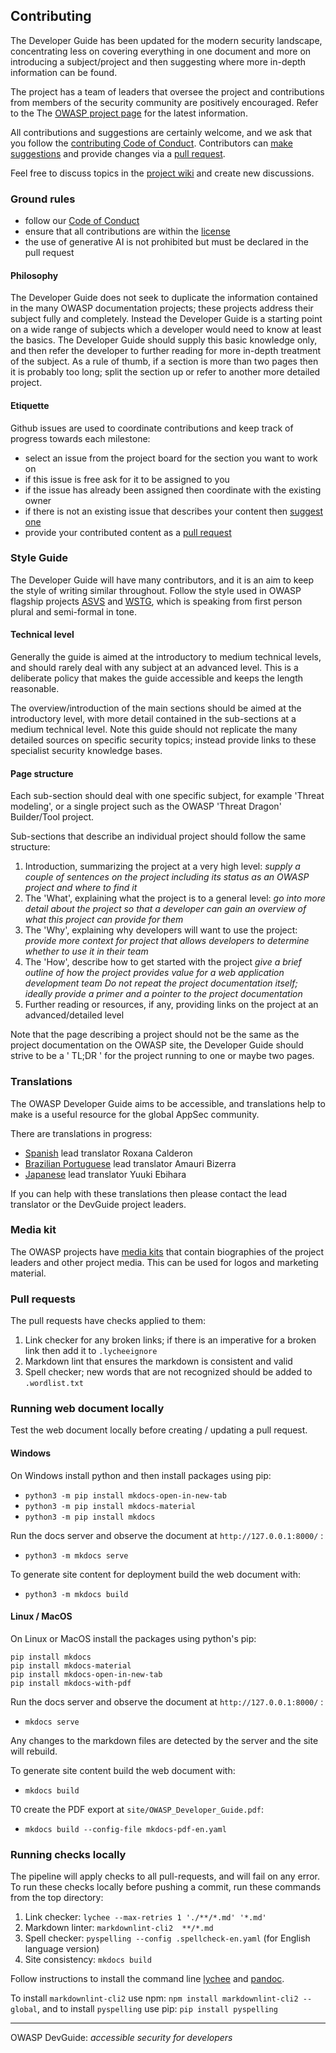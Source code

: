## Contributing

The Developer Guide has been updated for the modern security landscape,
concentrating less on covering everything in one document and more on introducing a subject/project
and then suggesting where more in-depth information can be found.

The project has a team of leaders that oversee the project
and contributions from members of the security community are positively encouraged.
Refer to the The [OWASP project page][project] for the latest information.

All contributions and suggestions are certainly welcome, and we ask that
you follow the [contributing Code of Conduct][conduct].
Contributors can [make suggestions][issues] and provide changes via a [pull request][request].

Feel free to discuss topics in the [project wiki][wiki] and create new discussions.

### Ground rules

* follow our [Code of Conduct](code_of_conduct.md)
* ensure that all contributions are within the [license](license.txt)
* the use of generative AI is not prohibited but must be declared in the pull request

#### Philosophy

The Developer Guide does not seek to duplicate the information contained in the many OWASP documentation projects;
these projects address their subject fully and completely.
Instead the Developer Guide is a starting point on a wide range of subjects
which a developer would need to know at least the basics.
The Developer Guide should supply this basic knowledge only,
and then refer the developer to further reading for more in-depth treatment of the subject.
As a rule of thumb, if a section is more than two pages then it is probably too long;
split the section up or refer to another more detailed project.

#### Etiquette

Github issues are used to coordinate contributions and keep track of progress towards each milestone:

* select an issue from the project board for the section you want to work on
* if this issue is free ask for it to be assigned to you
* if the issue has already been assigned then coordinate with the existing owner
* if there is not an existing issue that describes your content then [suggest one][issues]
* provide your contributed content as a [pull request][request]

### Style Guide

The Developer Guide will have many contributors, and it is an aim to keep the style of writing similar throughout.
Follow the style used in OWASP flagship projects [ASVS][asvs] and [WSTG][wstg],
which is speaking from first person plural and semi-formal in tone.

#### Technical level

Generally the guide is aimed at the introductory to medium technical levels,
and should rarely deal with any subject at an advanced level.
This is a deliberate policy that makes the guide accessible and keeps the length reasonable.

The overview/introduction of the main sections should be aimed at the introductory level,
with more detail contained in the sub-sections at a medium technical level.
Note this guide should not replicate the many detailed sources on specific security topics;
instead provide links to these specialist security knowledge bases.

#### Page structure

Each sub-section should deal with one specific subject, for example 'Threat modeling',
or a single project such as the OWASP 'Threat Dragon' Builder/Tool project.

Sub-sections that describe an individual project should follow the same structure:

1. Introduction, summarizing the project at a very high level:
  _supply a couple of sentences on the project including its status as an OWASP project and where to find it_
2. The 'What', explaining what the project is to a general level:
  _go into more detail about the project so that a developer can gain an overview of what this project can provide for them_
3. The 'Why', explaining why developers will want to use the project:
  _provide more context for project that allows developers to determine whether to use it in their team_
4. The 'How', describe how to get started with the project
  _give a brief outline of how the project provides value for a web application development team_
  _Do not repeat the project documentation itself; ideally provide a primer and a pointer to the project documentation_
5. Further reading or resources, if any, providing links on the project at an advanced/detailed level

Note that the page describing a project should not be the same as the project documentation on the OWASP site,
the Developer Guide should strive to be a ' TL;DR ' for the project running to one or maybe two pages.

### Translations

The OWASP Developer Guide aims to be accessible,
and translations help to make is a useful resource for the global AppSec community.

There are translations in progress:

* [Spanish][es] lead translator Roxana Calderon
* [Brazilian Portuguese][pt-br] lead translator Amauri Bizerra
* [Japanese][ja] lead translator Yuuki Ebihara

If you can help with these translations then please contact the lead translator or the DevGuide project leaders.

### Media kit

The OWASP projects have [media kits][media] that contain biographies of the project leaders and other project media.
This can be used for logos and marketing material.

### Pull requests

The pull requests have checks applied to them:

1. Link checker for any broken links; if there is an imperative for a broken link then add it to `.lycheeignore`
2. Markdown lint that ensures the markdown is consistent and valid
3. Spell checker; new words that are not recognized should be added to `.wordlist.txt`

### Running web document locally

Test the web document locally before creating / updating a pull request.

#### Windows

On Windows install python and then install packages using pip:

* `python3 -m pip install mkdocs-open-in-new-tab`
* `python3 -m pip install mkdocs-material`
* `python3 -m pip install mkdocs`

Run the docs server and observe the document at `http://127.0.0.1:8000/` :

* `python3 -m mkdocs serve`

To generate site content for deployment build the web document with:

* `python3 -m mkdocs build`

#### Linux / MacOS

On Linux or MacOS install the packages using python's pip:

```text
pip install mkdocs
pip install mkdocs-material
pip install mkdocs-open-in-new-tab
pip install mkdocs-with-pdf
```

Run the docs server and observe the document at `http://127.0.0.1:8000/` :

* `mkdocs serve`

Any changes to the markdown files are detected by the server and the site will rebuild.

To generate site content build the web document with:

* `mkdocs build`

T0 create the PDF export at `site/OWASP_Developer_Guide.pdf`:

* `mkdocs build --config-file mkdocs-pdf-en.yaml`

### Running checks locally

The pipeline will apply checks to all pull-requests, and will fail on any error.
To run these checks locally before pushing a commit, run these commands from the top directory:

1. Link checker: `lychee --max-retries 1 './**/*.md' '*.md'`
2. Markdown linter: `markdownlint-cli2  **/*.md`
3. Spell checker: `pyspelling --config .spellcheck-en.yaml` (for English language version)
4. Site consistency: `mkdocs build`

Follow instructions to install the command line [lychee][lychee-install] and [pandoc][pandoc-install].

To install `markdownlint-cli2` use npm: `npm install markdownlint-cli2 --global`,
and to install `pyspelling` use pip: `pip install pyspelling`

----

OWASP DevGuide: _accessible security for developers_

[asvs]: https://owasp.org/www-project-application-security-verification-standard/
[conduct]: code_of_conduct.md
[es]: https://github.com/OWASP/DevGuide/tree/main/docs/es
[ja]: https://github.com/OWASP/DevGuide/tree/main/docs/ja
[issues]: https://github.com/OWASP/DevGuide/issues/new/choose
[lychee-install]: https://lychee.cli.rs/
[media]: https://drive.google.com/drive/folders/1Ft8Ll0cgw0TIoub6aXTIJDmy0sk1RarU
[pandoc-install]: https://pandoc.org/installing.html
[project]: https://owasp.org/www-project-developer-guide/
[pt-br]: https://github.com/OWASP/DevGuide/tree/main/docs/pt-br
[request]: https://github.com/OWASP/DevGuide/pulls
[wiki]: https://github.com/OWASP/DevGuide/wiki
[wstg]: https://owasp.org/www-project-web-security-testing-guide/

